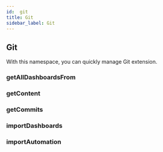 ```yaml
---
id:  git
title: Git
sidebar_label: Git
---
```


## Git

With this namespace, you can quickly manage Git extension.

### getAllDashboardsFrom

### getContent

### getCommits
            
### importDashboards

### importAutomation